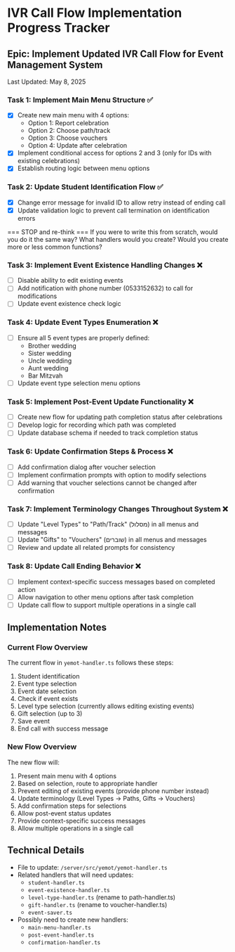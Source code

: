 # IVR Call Flow Implementation Progress Tracker

## Epic: Implement Updated IVR Call Flow for Event Management System

Last Updated: May 8, 2025

### Task 1: Implement Main Menu Structure ✅
- [x] Create new main menu with 4 options:
  - Option 1: Report celebration
  - Option 2: Choose path/track
  - Option 3: Choose vouchers
  - Option 4: Update after celebration
- [x] Implement conditional access for options 2 and 3 (only for IDs with existing celebrations)
- [x] Establish routing logic between menu options

### Task 2: Update Student Identification Flow ✅
- [x] Change error message for invalid ID to allow retry instead of ending call
- [x] Update validation logic to prevent call termination on identification errors

=== STOP and re-think ===
If you were to write this from scratch, would you do it the same way? What handlers would you create? Would you create more or less common functions?

### Task 3: Implement Event Existence Handling Changes ❌
- [ ] Disable ability to edit existing events
- [ ] Add notification with phone number (0533152632) to call for modifications
- [ ] Update event existence check logic

### Task 4: Update Event Types Enumeration ❌
- [ ] Ensure all 5 event types are properly defined:
  - Brother wedding
  - Sister wedding
  - Uncle wedding
  - Aunt wedding
  - Bar Mitzvah
- [ ] Update event type selection menu options

### Task 5: Implement Post-Event Update Functionality ❌
- [ ] Create new flow for updating path completion status after celebrations
- [ ] Develop logic for recording which path was completed
- [ ] Update database schema if needed to track completion status

### Task 6: Update Confirmation Steps & Process ❌
- [ ] Add confirmation dialog after voucher selection
- [ ] Implement confirmation prompts with option to modify selections
- [ ] Add warning that voucher selections cannot be changed after confirmation

### Task 7: Implement Terminology Changes Throughout System ❌
- [ ] Update "Level Types" to "Path/Track" (מסלול) in all menus and messages
- [ ] Update "Gifts" to "Vouchers" (שוברים) in all menus and messages
- [ ] Review and update all related prompts for consistency

### Task 8: Update Call Ending Behavior ❌
- [ ] Implement context-specific success messages based on completed action
- [ ] Allow navigation to other menu options after task completion
- [ ] Update call flow to support multiple operations in a single call

## Implementation Notes

### Current Flow Overview
The current flow in `yemot-handler.ts` follows these steps:
1. Student identification
2. Event type selection
3. Event date selection
4. Check if event exists
5. Level type selection (currently allows editing existing events)
6. Gift selection (up to 3)
7. Save event
8. End call with success message

### New Flow Overview
The new flow will:
1. Present main menu with 4 options
2. Based on selection, route to appropriate handler
3. Prevent editing of existing events (provide phone number instead)
4. Update terminology (Level Types → Paths, Gifts → Vouchers)
5. Add confirmation steps for selections
6. Allow post-event status updates
7. Provide context-specific success messages
8. Allow multiple operations in a single call

## Technical Details
- File to update: `/server/src/yemot/yemot-handler.ts`
- Related handlers that will need updates:
  - `student-handler.ts`
  - `event-existence-handler.ts`
  - `level-type-handler.ts` (rename to path-handler.ts)
  - `gift-handler.ts` (rename to voucher-handler.ts)
  - `event-saver.ts`
- Possibly need to create new handlers:
  - `main-menu-handler.ts`
  - `post-event-handler.ts`
  - `confirmation-handler.ts`